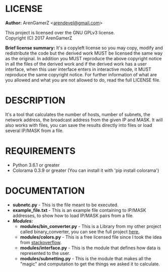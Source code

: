 # **LICENSE** #

**Author:** ArenGamerZ <arendevel@gmail.com\>

This project is licensed over the GNU GPLv3 license.  
Copyright (C) 2017 ArenGamerZ


**Brief license summary:** It's a copyleft license so you may copy, modify and redistribute the code but the derived work MUST be licensed the same way as the original.
                       In addition you MUST reproduce the above copyright notice in all the files of the derived work and if the derived work has a user interface,
                       when this user interface enters in interactive mode, it MUST reproduce the same copyright notice.
                       For further information of what are you allowed and what you are not allowed to do, read the full LICENSE file.


# **DESCRIPTION** #

It's a tool that calculates the number of hosts, number of subnets, the network address, the broadcast address from the given IP and MASK. It will also works with files, you can save the results
directly into files or load several IP/MASK from a file.


# **REQUIREMENTS** #

* Python 3.6.1 or greater
* Colorama 0.3.9 or greater (You can install it with 'pip install colorama')


# **DOCUMENTATION** #

* **subnetc.py** - This is the file meant to be executed.
* **example_file.txt** - This is an example file containing to IP/MASK addresses, to show how to load IP/MASK pairs from a file.
* ***Modules:***
    * **modules/bin_converter.py**  - This is a Library from my other project called binary_converter, you can see the full project [here.](https://ArenGamerZ@bitbucket.org/ArenGamerZ/binary_converter.git)
    * **modules/colors.py**         - This is a free licensed file since I took the idea from [stackoverflow](http://stackoverflow.com/questions/287871/print-in-terminal-with-colors-using-python).
    * **modules/interface.py**      - This is the module that defines how data is represented to the user.
    * **modules/subnetting.py**     - This is the module that makes all the "magic" and computation to get the things we asked it to calculate.